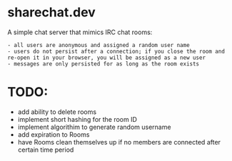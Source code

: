 # sharechat.dev

A simple chat server that mimics IRC chat rooms:

    - all users are anonymous and assigned a random user name
    - users do not persist after a connection; if you close the room and re-open it in your browser, you will be assigned as a new user
    - messages are only persisted for as long as the room exists

# TODO:

- add ability to delete rooms
- implement short hashing for the room ID
- implement algorithim to generate random username
- add expiration to Rooms
- have Rooms clean themselves up if no members are connected after certain time period